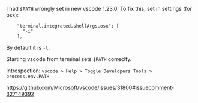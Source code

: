 I had `$PATH` wrongly set in new vscode 1.23.0. To fix this, set in settings (for osx):

```
    "terminal.integrated.shellArgs.osx": [
      "-i"
    ],
```

By default it is `-l`.

Starting vscode from terminal sets `$PATH` correclty.

Introspection: `vscode > Help > Toggle Developers Tools > process.env.PATH`

https://github.com/Microsoft/vscode/issues/31800#issuecomment-327149392